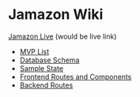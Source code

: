 # Jamazon Wiki

[Jamazon Live]() (would be live link)

* [MVP List]()
* [Database Schema]()
* [Sample State]()
* [Frontend Routes and Components]()
* [Backend Routes]()
